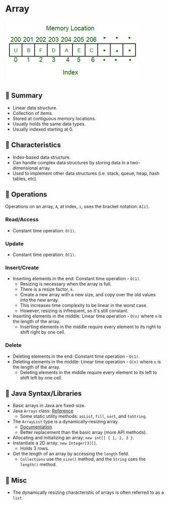 # Array

![Image of an array](../../images/data-structures/linear/array/array.png)

## :round_pushpin: Summary
- Linear data structure.
- Collection of items.
- Stored at contiguous memory locations.
- Usually holds the same data types.
- Usually indexed starting at 0.

## :round_pushpin: Characteristics
- Index-based data structure.
- Can handle complex data structures by storing data in a two-dimensional array.
- Used to implement other data structures (i.e. stack, queue, heap, hash tables, etc).

## :round_pushpin: Operations
Operations on an array, `A`, at index, `i`, uses the bracket notation: `A[i]`.
### Read/Access
- Constant time operation: `O(1)`.

### Update
- Constant time operation: `O(1)`.

### Insert/Create
- Inserting elements in the end: Constant time operation - `O(1)`.
  - Resizing is necessary when the array is full.
  - There is a resize factor, `k`.
  - Create a new array with a new size, and copy over the old values into the new array.
  - This increases time complexity to be linear in the worst case.
  - However, resizing is infrequent, so it's still constant.
- Inserting elements in the middle: Linear time operation - `O(n)` where `n` is the length of the array.
  - Inserting elements in the middle require every element to its right to shift right by one cell.

### Delete
- Deleting elements in the end: Constant time operation - `O(1)`.
- Deleting elements in the middle: Linear time operation - `O(n)` where `n` is the length of the array.
  - Deleting elements in the middle require every element to its left to shift left by one cell.

## :round_pushpin: Java Syntax/Libraries
- Basic arrays in Java are fixed-size.
- Java `Arrays` class: [Reference](https://docs.oracle.com/javase/7/docs/api/java/util/Arrays.html)
  - Some static utility methods: `asList`, `fill`, `sort`, and `toString`.
- The `ArrayList` type is a dynamically-resizing array.
  - [Documentation](https://docs.oracle.com/javase/8/docs/api/java/util/ArrayList.html)
  - Better replacement than the basic array (more API methods).
- Allocating and initializing an array: `new int[] { 1, 2, 3 }`.
- Instantiate a 2D array: `new Integer[3][]`.
  - Holds 3 rows.
- Get the length of an array by accessing the `length` field.
  - `Collections` use the `size()` method, and the `String` uses the `length()` method.

## :round_pushpin: Misc
- The dynamically resizing characteristic of arrays is often referred to as a `list`.

